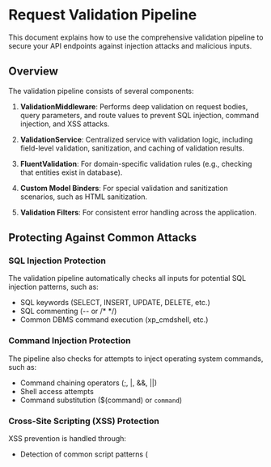 # Request Validation Pipeline

This document explains how to use the comprehensive validation pipeline to secure your API endpoints against injection attacks and malicious inputs.

## Overview

The validation pipeline consists of several components:

1. **ValidationMiddleware**: Performs deep validation on request bodies, query parameters, and route values to prevent SQL injection, command injection, and XSS attacks.

2. **ValidationService**: Centralized service with validation logic, including field-level validation, sanitization, and caching of validation results.

3. **FluentValidation**: For domain-specific validation rules (e.g., checking that entities exist in database).

4. **Custom Model Binders**: For special validation and sanitization scenarios, such as HTML sanitization.

5. **Validation Filters**: For consistent error handling across the application.

## Protecting Against Common Attacks

### SQL Injection Protection

The validation pipeline automatically checks all inputs for potential SQL injection patterns, such as:

- SQL keywords (SELECT, INSERT, UPDATE, DELETE, etc.)
- SQL commenting (-- or /* */)
- Common DBMS command execution (xp_cmdshell, etc.)

### Command Injection Protection

The pipeline also checks for attempts to inject operating system commands, such as:

- Command chaining operators (;, |, &&, ||)
- Shell access attempts
- Command substitution ($(command) or `command`)

### Cross-Site Scripting (XSS) Protection

XSS prevention is handled through:

- Detection of common script patterns (<script>, javascript:, etc.)
- Automatic sanitization of HTML in free-text fields
- Removal of event handlers and other dangerous JavaScript patterns

## How to Use

### Basic Input Validation

For simple validation rules, use FluentValidation by creating a validator class:

```csharp
public class MyDtoValidator : AbstractValidator<MyDto>
{
    public MyDtoValidator()
    {
        RuleFor(x => x.Name)
            .NotEmpty()
            .MaximumLength(100);
        
        // Additional rules...
    }
}
```

### Sanitizing HTML Input

Use the `[Sanitize]` attribute on string properties to automatically sanitize HTML:

```csharp
public class CommentDto
{
    [Sanitize]
    public string Content { get; set; }
}
```

### Advanced Validation with Repository Checks

For validation rules that require database access, inject repositories into your validator:

```csharp
public class TaskCreateValidator : AbstractValidator<TaskCreateDto>
{
    public TaskCreateValidator(ICategoryRepository categoryRepo)
    {
        RuleFor(x => x.CategoryId)
            .MustAsync(async (id, cancellation) => await categoryRepo.ExistsAsync(id))
            .WithMessage("Category does not exist");
    }
}
```

### Custom Validation Rules

To create custom validation rules, use the `Must` or `MustAsync` methods:

```csharp
RuleFor(x => x.UserInput)
    .Must(BeValidText)
    .WithMessage("Input contains potentially malicious content");

private bool BeValidText(string text)
{
    // Custom validation logic
    return !containsMaliciousContent(text);
}
```

## Performance Considerations

The validation pipeline includes caching to improve performance:

- Validation results are cached for frequently validated patterns
- The cache uses a sliding expiration window (default: 10 minutes)
- Cache keys are based on the object type and a hash of its content

## Error Response Format

Validation errors are returned in a standardized format:

```json
{
  "status": 400,
  "title": "Validation Failed",
  "errors": {
    "propertyName1": ["Error message 1", "Error message 2"],
    "propertyName2": ["Error message 3"]
  }
}
```

## Testing Validation Rules

When writing tests for validation, you can directly instantiate validators:

```csharp
[Fact]
public async Task Should_Validate_Title()
{
    // Arrange
    validator = new TaskItemCreateRequestValidator(mockValidationService, mockCategoryRepo, mockTagRepo);
    TaskItemCreateRequestDTO dto = new TaskItemCreateRequestDTO { Title = ""; };
    
    // Act
    ValidationResult result = await validator.ValidateAsync(dto);
    
    // Assert
    Assert.False(result.IsValid);
    Assert.Contains(result.Errors, e => e.PropertyName == "Title");
} 